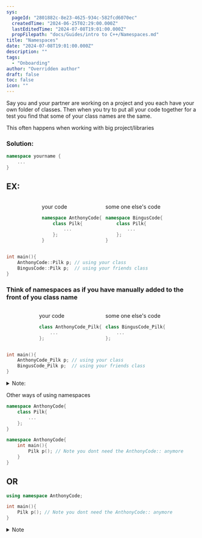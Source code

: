 ```yaml
---
sys:
  pageId: "2801882c-8e23-4625-934c-582fcd6070ec"
  createdTime: "2024-06-25T02:29:00.000Z"
  lastEditedTime: "2024-07-08T19:01:00.000Z"
  propFilepath: "docs/Guides/intro to C++/Namespaces.md"
title: "Namespaces"
date: "2024-07-08T19:01:00.000Z"
description: ""
tags:
  - "Onboarding"
author: "Overridden author"
draft: false
toc: false
icon: ""
---
```


Say you and your partner are working on a project and you each have your own folder of classes. Then when you try to put all your code together for a test you find that some of your class names are the same.

This often happens when working with big project/libraries 

### Solution:

```cpp
namespace yourname {
	...
}
```

## EX:

<div style="display: flex;flex-direction: row; column-gap:10px; max-width: 630px;justify-content: center;">
<div>

your code

```cpp
namespace AnthonyCode{
	class Pilk{
		...
	};
}
```

</div>
<div>

some one else's code

```cpp
namespace BingusCode{
	class Pilk{
		...
	};
}
```

</div>
</div>

```cpp
int main(){
	AnthonyCode::Pilk p; // using your class
	BingusCode::Pilk p;  // using your friends class
}
```

### Think of namespaces as if you have manually added to the front of you class name

<div style="display: flex;flex-direction: row; column-gap:10px; max-width: 630px;justify-content: center;">
<div>

your code

```cpp
class AnthonyCode_Pilk{
	...
};

```

</div>
<div>

some one else's code

```cpp
class BingusCode_Pilk{
	...
};

```

</div>
</div>

```cpp
int main(){
	AnthonyCode_Pilk p; // using your class
	BingusCode_Pilk p;  // using your friends class
}
```

<details>
      <summary>Note:</summary>
      Anything inside the `namespace` brackets now needs to have the prepended name before it.
  </details>

Other ways of using namespaces

```cpp
namespace AnthonyCode{
	class Pilk{
		...
	};
}
```

```cpp
namespace AnthonyCode{
	int main(){
		Pilk p(); // Note you dont need the AnthonyCode:: anymore
	}
}
```

## OR

```cpp
using namespace AnthonyCode;

int main(){
	Pilk p(); // Note you dont need the AnthonyCode:: anymore
}

```

<details>
      <summary>Note</summary>
      name spaces are a thing in other languages like python or java
  </details>
